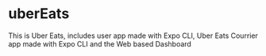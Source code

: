 # uberEats
This is Uber Eats, includes user app made with Expo CLI, Uber Eats Courrier app made with Expo CLI and the Web based Dashboard

